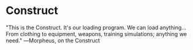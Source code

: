 # Construct
"This is the Construct. It's our loading program. We can load anything... From clothing to equipment, weapons, training simulations; anything we need."  ―Morpheus, on the Construct
